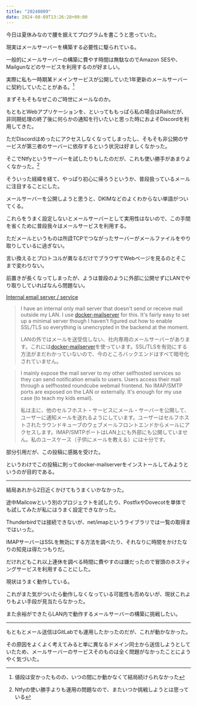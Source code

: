 ```yaml
---
title: "20240809"
date: 2024-08-09T13:26:28+09:00
---
```


今日は夏休みなので腰を据えてプログラムを書こうと思っていた。

<!--more-->

現実はメールサーバーを構築する必要性に駆られている。

一般的にメールサーバーの構築に費やす時間は無駄なのでAmazon SESや、Mailgunなどのサービスを利用するのが好ましい。

実際に私も一時期某ドメインサービスが公開していた1年更新のメールサーバーに契約していたことがある。[^1]

[^1]: 値段は安かったものの、いつの間にか動かなくて結局続けられなかった

まずそもそもなぜこのご時世にメールなのか。

もともとWebアプリケーションを、といってももっぱら私の場合はRailsだが、非同期処理の終了後に何らかの通知を行いたいと思った時におよそDiscordを利用してきた。

ただDiscordはめったにアクセスしなくなってしまったし、そもそも非公開のサービスが第三者のサーバーに依存するという状況は好ましくなかった。

そこでNtfyというサーバーを試したりもしたのだが、これも使い勝手があまりよくなかった。[^2]

[^2]: Ntfyの使い勝手よりも運用の問題なので、またいつか挑戦しようとは思っている

そういった経緯を経て、やっぱり初心に帰ろうというか、普段扱っているメールに注目することにした。

メールサーバーを公開しようと思うと、DKIMなどのよくわからない単語がついてくる。

これらをうまく設定しないとメールサーバーとして実用性はないので、この手間を省くために普段我々はメールサービスを利用する。

ただメールというものは所詮TCPでつながったサーバーがメールファイルをやり取りしているに過ぎない。

言い換えるとプロトコルが異なるだけでブラウザでWebページを見るのとそこまで変わりない。

前置きが長くなってしまったが、ようは普段のように外部に公開せずにLANでやり取りしていればなんら問題ない。

[ Internal email server / service ](https://www.reddit.com/r/selfhosted/comments/pzbnol/internal_email_server_service/)

> I have an internal only mail server that doesn't send or receive mail outside my LAN. I use [docker-mailserver](https://github.com/docker-mailserver/docker-mailserver) for this. It's fairly easy to set up a minimal server though I haven't figured out how to enable SSL/TLS so everything is unencrypted in the backend at the moment.
>
> LANの外ではメールを送受信しない、社内専用のメールサーバーがあります。これには[docker-mailserver](https://github.com/docker-mailserver/docker-mailserver)を使っています。SSL/TLSを有効にする方法がまだわかっていないので、今のところバックエンドはすべて暗号化されていません。

> I mainly expose the mail server to my other selfhosted services so they can send notification emails to users. Users access their mail through a selfhosted roundcube webmail frontend. No IMAP/SMTP ports are exposed on the LAN or externally. It's enough for my use case (to teach my kids email).
>
> 私は主に、他のセルフホスト・サービスにメール・サーバーを公開して、ユーザーに通知メールを送れるようにしています。ユーザーはセルフホストされたラウンドキューブのウェブメールフロントエンドからメールにアクセスします。IMAP/SMTPポートはLAN上にも外部にも公開していません。私のユースケース（子供にメールを教える）には十分です。

部分引用だが、この投稿に感銘を受けた。

というわけでこの投稿に則ってdocker-mailserverをインストールしてみようというのが目的である。

---

結局あれから2日近くかけてもうまくいかなかった。

途中Mailcowという別のプロジェクトを試したり、PostfixやDovecotを単体でも試してみたが私にはうまく設定できなかった。

Thunderbirdでは接続できないが、net/imapというライブラリでは一覧の取得まではいった。

IMAPサーバーはSSLを無効にする方法を調べたり、それなりに時間をかけたなりの知見は得たつもりだ。

だけれどもこれ以上連休を調べる時間に費やすのは嫌だったので冒頭のホスティングサービスを利用することにした。

現状はうまく動作している。

これがまた気がついたら動作しなくなっている可能性も否めないが、現状これよりもよい手段が見当たらなかった。

また余裕ができたらLAN内で動作するメールサーバーの構築に挑戦したい。

---

もともとメール送信はGitLabでも運用したかったのだが、これが動かなかった。

その原因をよくよく考えてみると単に異なるドメイン同士から送信しようとしていたため、メールサーバーのサービスそのものは全く問題がなかったことにようやく気づいた。
